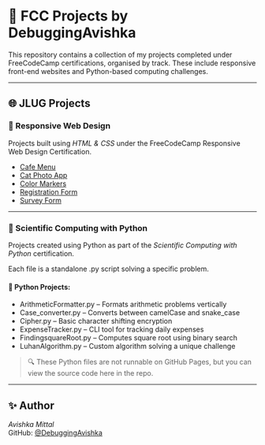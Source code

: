 # 🧠 FCC Projects by DebuggingAvishka

This repository contains a collection of my projects completed under FreeCodeCamp certifications, organised by track. These include responsive front-end websites and Python-based computing challenges.

---

## 🌐 JLUG Projects

### 📁 Responsive Web Design  
Projects built using *HTML & CSS* under the FreeCodeCamp Responsive Web Design Certification.  

- [Cafe Menu](https://github.com/debuggingAvishka/FCC-projects/tree/main/JLUG%20Projects/Responsive%20Web%20Design/Cafe%20Menu)
- [Cat Photo App](https://github.com/debuggingAvishka/FCC-projects/tree/main/JLUG%20Projects/Responsive%20Web%20Design/Cat%20Photo%20App)
- [Color Markers](https://github.com/debuggingAvishka/FCC-projects/tree/main/JLUG%20Projects/Responsive%20Web%20Design/Color%20Markers)
- [Registration Form](https://github.com/debuggingAvishka/FCC-projects/tree/main/JLUG%20Projects/Responsive%20Web%20Design/Registration%20Form)
- [Survey Form](https://github.com/debuggingAvishka/FCC-projects/tree/main/JLUG%20Projects/Responsive%20Web%20Design/Survey%20Form)

---

### 🧮 Scientific Computing with Python  
Projects created using Python as part of the *Scientific Computing with Python* certification.

Each file is a standalone .py script solving a specific problem.

#### 🐍 Python Projects:
- ArithmeticFormatter.py – Formats arithmetic problems vertically
- Case_converter.py – Converts between camelCase and snake_case
- Cipher.py – Basic character shifting encryption
- ExpenseTracker.py – CLI tool for tracking daily expenses
- FindingsquareRoot.py – Computes square root using binary search
- LuhanAlgorithm.py – Custom algorithm solving a unique challenge

> 🔍 These Python files are not runnable on GitHub Pages, but you can view the source code here in the repo.

---

## ✨ Author
*Avishka Mittal*  
GitHub: [@DebuggingAvishka](https://github.com/DebuggingAvishka)
